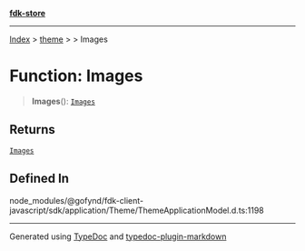 [**fdk-store**](../../../README.md)
***

[Index](../../../API.md) > [theme](../../README.md) > [<internal>](../README.md) > Images

# Function: Images

> **Images**(): [`Images`](../type-aliases/type-alias.Images.md)

## Returns

[`Images`](../type-aliases/type-alias.Images.md)

## Defined In

node\_modules/@gofynd/fdk-client-javascript/sdk/application/Theme/ThemeApplicationModel.d.ts:1198

***
Generated using [TypeDoc](https://typedoc.org/) and [typedoc-plugin-markdown](https://www.npmjs.com/package/typedoc-plugin-markdown)
